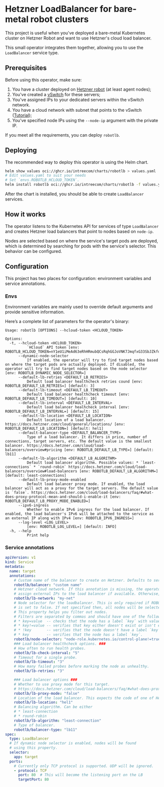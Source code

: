 # Hetzner LoadBalancer for bare-metal robot clusters

This project is useful when you've deployed a bare-metal Kubernetes cluster on Hetzner Robot and want to use Hetzner's cloud load balancer.

This small operator integrates them together, allowing you to use the `LoadBalancer` service type.

## Prerequisites

Before using this operator, make sure:

1. You have a cluster deployed on [Hetzner robot](https://robot.hetzner.com/) (at least agent nodes);
2. You've created a [vSwitch](https://docs.hetzner.com/robot/dedicated-server/network/vswitch/) for these servers;
3. You've assigned IPs to your dedicated servers within the vSwitch network.
4. You have a cloud network with subnet that points to the vSwitch ([Tutorial](https://docs.hetzner.com/cloud/networks/connect-dedi-vswitch/));
5. You’ve specified node IPs using the `--node-ip` argument with the private IP.

If you meet all the requirements, you can deploy `robotlb`.

## Deploying

The recommended way to deploy this operator is using the Helm chart.

```bash
helm show values oci://ghcr.io/intreecom/charts/robotlb > values.yaml
# Edit values.yaml to suit your needs
# Set `envs.ROBOTLB_HCLOUD_TOKEN`.
helm install robotlb oci://ghcr.io/intreecom/charts/robotlb -f values.yaml
```

After the chart is installed, you should be able to create `LoadBalancer` services.

## How it works

The operator listens to the Kubernetes API for services of type `LoadBalancer` and creates Hetzner load balancers that point to nodes based on `node-ip`.

Nodes are selected based on where the service's target pods are deployed, which is determined by searching for pods with the service's selector. This behavior can be configured.


## Configuration

This project has two places for configuration: environment variables and service annotations.

### Envs

Environment variables are mainly used to override default arguments and provide sensitive information.

Here’s a complete list of parameters for the operator's binary:

```
Usage: robotlb [OPTIONS] --hcloud-token <HCLOUD_TOKEN>

Options:
  -t, --hcloud-token <HCLOUD_TOKEN>
          `HCloud` API token [env: ROBOTLB_HCLOUD_TOKEN=nY1eU1iMeAd63eRhHRmubQCsRqhGGJoVNK7JmqfxG33SbJZkfdIw5xvf4vfdbQHu]
      --dynamic-node-selector
          If enabled, the operator will try to find target nodes based on where the target pods are actually deployed. If disabled, the operator will try to find target nodes based on the node selector [env: ROBOTLB_DYNAMIC_NODE_SELECTOR=]
      --default-lb-retries <DEFAULT_LB_RETRIES>
          Default load balancer healthcheck retries cound [env: ROBOTLB_DEFAULT_LB_RETRIES=] [default: 3]
      --default-lb-timeout <DEFAULT_LB_TIMEOUT>
          Default load balancer healthcheck timeout [env: ROBOTLB_DEFAULT_LB_TIMEOUT=] [default: 10]
      --default-lb-interval <DEFAULT_LB_INTERVAL>
          Default load balancer healhcheck interval [env: ROBOTLB_DEFAULT_LB_INTERVAL=] [default: 15]
      --default-lb-location <DEFAULT_LB_LOCATION>
          Default location of a load balancer. https://docs.hetzner.com/cloud/general/locations/ [env: ROBOTLB_DEFAULT_LB_LOCATION=] [default: hel1]
      --default-balancer-type <DEFAULT_BALANCER_TYPE>
          Type of a load balancer. It differs in price, number of connections, target servers, etc. The default value is the smallest balancer. https://docs.hetzner.com/cloud/load-balancers/overview#pricing [env: ROBOTLB_DEFAULT_LB_TYPE=] [default: lb11]
      --default-lb-algorithm <DEFAULT_LB_ALGORITHM>
          Default load balancer algorithm. Possible values: * `least-connections` * `round-robin` https://docs.hetzner.com/cloud/load-balancers/overview#load-balancers [env: ROBOTLB_DEFAULT_LB_ALGORITHM=] [default: least-connections]
      --default-lb-proxy-mode-enabled
          Default load balancer proxy mode. If enabled, the load balancer will act as a proxy for the target servers. The default value is `false`. https://docs.hetzner.com/cloud/load-balancers/faq/#what-does-proxy-protocol-mean-and-should-i-enable-it [env: ROBOTLB_DEFAULT_LB_PROXY_MODE_ENABLED=]
      --ipv6-ingress
          Whether to enable IPv6 ingress for the load balancer. If enabled, the load balancer's IPv6 will be attached to the service as an external IP along with IPv4 [env: ROBOTLB_IPV6_INGRESS=]
      --log-level <LOG_LEVEL>
          [env: ROBOTLB_LOG_LEVEL=] [default: INFO]
  -h, --help
          Print help
```


### Service annotations


```yaml
apiVersion: v1
kind: Service
metadata:
  name: target
  annotations:
    # Custom name of the balancer to create on Hetzner. Defaults to service name.
    robotlb/balancer: "custom name"
    # Hetzner cloud network. If this annotation is missing, the operator will try to
    # assign external IPs to the load balancer if available. Otherwise, the update won't happen.
    robotlb/lb-network: "my-net"
    # Node selector for the loadbalancer. This is only required if ROBOTLB_DYNAMIC_NODE_SELECTOR
    # is set to false. If not specified then, all nodes will be selected as LB targets by default.
    # This property helps you filter out nodes.
    # Filters are separated by commas and should have one of the following formats:
    # * key=value  -- checks that the node has a label `key` with value `value`;
    # * key!=value -- verifies that key either doesn't exist or isn't equal to `value`;
    # * !key       -- verifies that the node doesn't have a label `key`;
    # * key        -- verifies that the node has a label `key`.
    robotlb/node-selector: "node-role.kubernetes.io/control-plane!=true,beta.kubernetes.io/arch=amd64"
    ### Load balancer healthcheck options. ###
    # How often to run health probes.
    robotlb/lb-check-interval: "5"
    # Timeout for a single probe.
    robotlb/lb-timeout: "3"
    # How many failed probes before marking the node as unhealthy.
    robotlb/lb-retries: "3"

    ### Load balancer options ###
    # Whether to use proxy mode for this target.
    # https://docs.hetzner.com/cloud/load-balancers/faq/#what-does-proxy-protocol-mean-and-should-i-enable-it
    robotlb/lb-proxy-mode: "false"
    # Location of the load balancer. This expects the code of one of Hetzner's available locations.
    robotlb/lb-location: "hel1"
    # Balancing algorithm. Can be either
    # * least-connection
    # * round-robin
    robotlb/lb-algorithm: "least-connection"
    # Type of balancer.
    robotlb/balancer-type: "lb11"
spec:
  type: LoadBalancer
  # If dynamic node selector is enabled, nodes will be found
  # using this property.
  selector:
    app: target
  ports:
    # Currently only TCP protocol is supported. UDP will be ignored.
    - protocol: TCP
      port: 80  # This will become the listening port on the LB
      targetPort: 80
```
